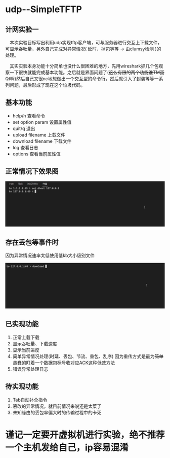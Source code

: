 # udp--SimpleTFTP

## 计网实验一

&emsp;本次实验目标写出利用udp实现tftp客户端，可与服务器进行交互上下载文件，可显示吞吐量，另外自己完成对异常情况( 延时、掉包等等 -> 由clumsy检测 )的处理。

&emsp;其实实验本身功能十分简单也没什么很困难的地方，先用wireshark抓几个包观察一下很快就能完成基本功能。之后就是界面问题了(~~这么有限的两个功能谁TM画Qt啊~~)然后自己又很nc地想做出一个交互型的命令行，然后就引入了封装等等一系列问题，最后形成了现在这个垃圾代码。

## 基本功能

- help/h              查看命令
- set option param    设置属性值
- quit/q              退出
- upload filename     上载文件
- download filename   下载文件
- log                 查看日志
- options             查看当前属性值

## 正常情况下效果图

![运行状态](./Resources/img/1.gif)

## 存在丢包等事件时

因为异常情况速率太低使用低kb大小级别文件

![异常情况](./Resources/img/2.gif)

## 已实现功能

1. 正常上载下载
2. 显示吞吐量、下载速度
3. 显示当前进度
4. 简单异常情况处理(时延、丢包、节流、重包、乱序)  因为重传方式是最为~~简单~~愚蠢的盯着一个数据包标号收对应ACK这种低效方法
5. 错误异常处理日志

## 待实现功能

1. Tab自动补全指令
2. 篡改的异常情况，就目前情况来说还是太菜了
3. 未知缘由的丢包率偏大时的传输过程中的卡死

# 谨记一定要开虚拟机进行实验，绝不推荐一个主机发给自己，ip容易混淆